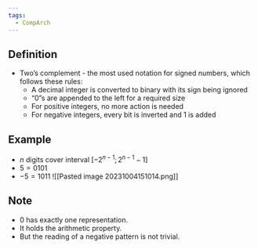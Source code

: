 ```yaml
---
tags:
  - CompArch
---
```

## Definition
- Two’s complement - the most used notation for signed numbers, which follows these rules:
	- A decimal integer is converted to binary with its sign being ignored
	- “0”s are appended to the left for a required size
	- For positive integers, no more action is needed
	- For negative integers, every bit is inverted and 1 is added
## Example
- $n$ digits cover interval $[-2^{n-1};2^{n-1}-1]$
- $5 = 0101$
- $-5 = 1011$
![[Pasted image 20231004151014.png]]
## Note
- 0 has exactly one representation. 
- It holds the arithmetic property.
- But the reading of a negative pattern is not trivial.